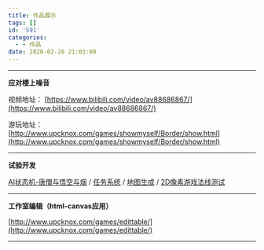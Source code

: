 ```yaml
---
title: 作品展示
tags: []
id: '591'
categories:
  - - 作品
date: 2020-02-28 21:03:09
---
```


* * *

**应对楼上噪音**

视频地址： [https://www.bilibili.com/video/av88686867/](https://www.bilibili.com/video/av88686867/)

游玩地址： [http://www.upcknox.com/games/showmyself/Border/show.html](http://www.upcknox.com/games/showmyself/Border/show.html)

* * *

**试验开发**

[AI状态机-唐僧与悟空与烟](http://www.upcknox.com/games/ai/wukong/) / [任务系统](http://upcknox.com/games/KUNKUN/) / [地图生成](http://www.upcknox.com/games/map/generate/) / [2D像素游戏法线测试](http://upcknox.com/games/normals/8_27_night/)

* * *

**工作室编辑（html-canvas应用）**

[http://www.upcknox.com/games/edittable/](http://www.upcknox.com/games/edittable/)

* * *